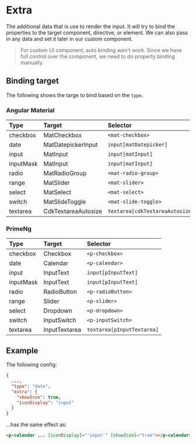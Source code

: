 # Extra

The additional data that is use to render the input. It will try to bind the properties to the target component, directive, or element. We can also pass in any data and set it later in our custom component.

> For custom UI component, auto binding won't work. Since we have full control over the component, we need to do property binding manually.

## Binding target

The following shows the targe to bind based on the `type`.

### Angular Material

| Type      | Target              | Selector                        |
| :-------- | :------------------ | :------------------------------ |
| checkbox  | MatCheckbox         | `<mat-checkbox>`                |
| date      | MatDatepickerInput  | `input[matDatepicker]`          |
| input     | MatInput            | `input[matInput]`               |
| inputMask | MatInput            | `input[matInput]`               |
| radio     | MatRadioGroup       | `<mat-radio-group>`             |
| range     | MatSlider           | `<mat-slider>`                  |
| select    | MatSelect           | `<mat-select>`                  |
| switch    | MatSlideToggle      | `<mat-slide-toggle>`            |
| textarea  | CdkTextareaAutosize | `textarea[cdkTextareaAutosize]` |

### PrimeNg

| Type      | Target        | Selector                   |
| :-------- | :------------ | :------------------------- |
| checkbox  | Checkbox      | `<p-checkbox>`             |
| date      | Calendar      | `<p-calendar>`             |
| input     | InputText     | `input[pInputText]`        |
| inputMask | InputText     | `input[pInputText]`        |
| radio     | RadioButton   | `<p-radioButton>`          |
| range     | Slider        | `<p-slider>`               |
| select    | Dropdown      | `<p-dropdown>`             |
| switch    | InputSwitch   | `<p-inputSwitch>`          |
| textarea  | InputTextarea | `textarea[pInputTextarea]` |

## Example

The following config:

```json
{
  ...,
  "type": "date",
  "extra": {
    "showIcon": true,
    "iconDisplay": "input"
  }
}
```

...has the same effect as:

```html
<p-calendar ... [iconDisplay]="'input'" [showIcon]="true"></p-calendar>
```
